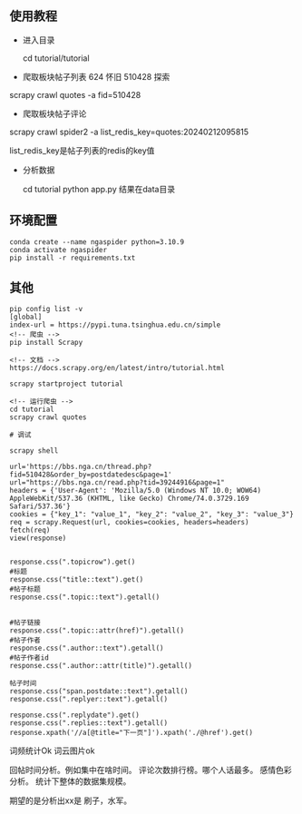 
## 使用教程

- 进入目录
  
  cd tutorial/tutorial

- 爬取板块帖子列表   624 怀旧  510428 探索

scrapy crawl quotes -a fid=510428

- 爬取板块帖子评论

scrapy crawl spider2 -a list_redis_key=quotes:20240212095815

list_redis_key是帖子列表的redis的key值

- 分析数据

    cd tutorial
    python app.py
    结果在data目录




## 环境配置
```
conda create --name ngaspider python=3.10.9
conda activate ngaspider 
pip install -r requirements.txt
```

## 其他

```
pip config list -v  
[global]
index-url = https://pypi.tuna.tsinghua.edu.cn/simple
<!-- 爬虫 -->
pip install Scrapy

<!-- 文档 -->
https://docs.scrapy.org/en/latest/intro/tutorial.html

scrapy startproject tutorial

<!-- 运行爬虫 -->
cd tutorial
scrapy crawl quotes

# 调试

scrapy shell

url='https://bbs.nga.cn/thread.php?fid=510428&order_by=postdatedesc&page=1'
url="https://bbs.nga.cn/read.php?tid=39244916&page=1"
headers = {'User-Agent': 'Mozilla/5.0 (Windows NT 10.0; WOW64) AppleWebKit/537.36 (KHTML, like Gecko) Chrome/74.0.3729.169 Safari/537.36'}
cookies = {"key_1": "value_1", "key_2": "value_2", "key_3": "value_3"}
req = scrapy.Request(url, cookies=cookies, headers=headers)
fetch(req)
view(response)


response.css(".topicrow").get()
#标题
response.css("title::text").get()
#帖子标题
response.css(".topic::text").getall()


#帖子链接
response.css(".topic::attr(href)").getall()
#帖子作者
response.css(".author::text").getall()
#帖子作者id
response.css(".author::attr(title)").getall()

帖子时间
response.css("span.postdate::text").getall()
response.css(".replyer::text").getall()

response.css(".replydate").get()
response.css(".replies::text").getall()
response.xpath('//a[@title="下一页"]').xpath('./@href').get()
```
词频统计Ok
词云图片ok

回帖时间分析。例如集中在啥时间。
评论次数排行榜。哪个人话最多。
感情色彩分析。
统计下整体的数据集规模。


期望的是分析出xx是 刷子，水军。




